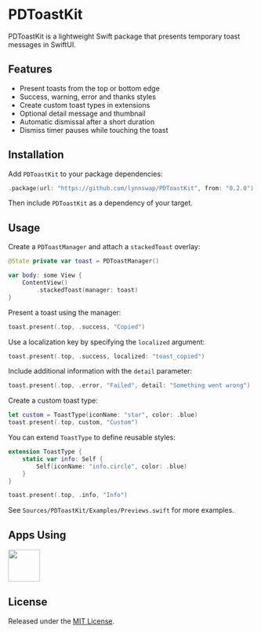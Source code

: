 # PDToastKit

PDToastKit is a lightweight Swift package that presents temporary toast messages in SwiftUI.

## Features

- Present toasts from the top or bottom edge
 - Success, warning, error and thanks styles
 - Create custom toast types in extensions
- Optional detail message and thumbnail
- Automatic dismissal after a short duration
- Dismiss timer pauses while touching the toast

## Installation

Add `PDToastKit` to your package dependencies:

```swift
.package(url: "https://github.com/lynnswap/PDToastKit", from: "0.2.0")
```

Then include `PDToastKit` as a dependency of your target.

## Usage

Create a `PDToastManager` and attach a `stackedToast` overlay:

```swift
@State private var toast = PDToastManager()

var body: some View {
    ContentView()
        .stackedToast(manager: toast)
}
```

Present a toast using the manager:

```swift
toast.present(.top, .success, "Copied")
```

Use a localization key by specifying the `localized` argument:

```swift
toast.present(.top, .success, localized: "toast_copied")
```

Include additional information with the `detail` parameter:

```swift
toast.present(.top, .error, "Failed", detail: "Something went wrong")
```

Create a custom toast type:

```swift
let custom = ToastType(iconName: "star", color: .blue)
toast.present(.top, custom, "Custom")
```

You can extend `ToastType` to define reusable styles:

```swift
extension ToastType {
    static var info: Self {
        Self(iconName: "info.circle", color: .blue)
    }
}

toast.present(.top, .info, "Info")
```

See `Sources/PDToastKit/Examples/Previews.swift` for more examples.

## Apps Using

<p float="left">
    <a href="https://apps.apple.com/jp/app/tweetpd/id1671411031"><img src="https://i.imgur.com/AC6eGdx.png" width="65" height="65"></a>
</p>

## License

Released under the [MIT License](LICENSE).
